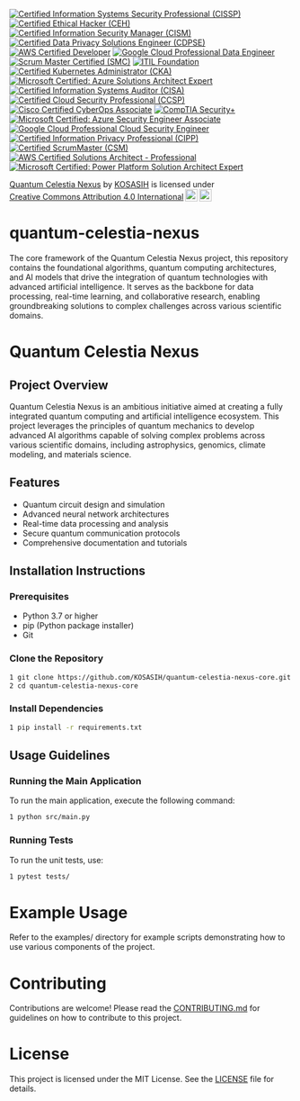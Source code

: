 [![Certified Information Systems Security Professional (CISSP)](https://img.shields.io/badge/CISSP-Certified-0072C6?style=flat&logo=isc2)](https://www.isc2.org/Certifications/CISSP)
[![Certified Ethical Hacker (CEH)](https://img.shields.io/badge/CEH-Certified-0072C6?style=flat&logo=ec-council)](https://www.eccouncil.org/programs/certified-ethical-hacker-ceh/)
[![Certified Information Security Manager (CISM)](https://img.shields.io/badge/CISM-Certified-0072C6?style=flat&logo=isaca)](https://www.isaca.org/credentialing/cism)
[![Certified Data Privacy Solutions Engineer (CDPSE)](https://img.shields.io/badge/CDPSE-Certified-0072C6?style=flat&logo=isaca)](https://www.isaca.org/credentialing/cdpse)
[![AWS Certified Developer](https://img.shields.io/badge/AWS%20Certified%20Developer-Certified-0072C6?style=flat&logo=amazonaws)](https://aws.amazon.com/certification/certified-developer-associate/)
[![Google Cloud Professional Data Engineer](https://img.shields.io/badge/Google%20Cloud%20Professional%20Data%20Engineer-Certified-0072C6?style=flat&logo=googlecloud)](https://cloud.google.com/certification/data-engineer)
[![Scrum Master Certified (SMC)](https://img.shields.io/badge/SMC-Certified-0072C6?style=flat&logo=scrum)](https://www.scrumstudy.com/certification/scrum-master-certified/)
[![ITIL Foundation](https://img.shields.io/badge/ITIL%20Foundation-Certified-0072C6?style=flat&logo=itil)](https://www.axelos.com/certifications/itil)
[![Certified Kubernetes Administrator (CKA)](https://img.shields.io/badge/CKA-Certified-0072C6?style=flat&logo=kubernetes)](https://www.cncf.io/certification/cka/)
[![Microsoft Certified: Azure Solutions Architect Expert](https://img.shields.io/badge/Microsoft%20Azure%20Solutions%20Architect%20Expert-Certified-0072C6?style=flat&logo=microsoft)](https://learn.microsoft.com/en-us/certifications/azure-solutions-architect/)
[![Certified Information Systems Auditor (CISA)](https://img.shields.io/badge/CISA-Certified-FF9900?style=flat&logo=isaca)](https://www.isaca.org/credentialing/cisa)
[![Certified Cloud Security Professional (CCSP)](https://img.shields.io/badge/CCSP-Certified-0072C6?style=flat&logo=isc2)](https://www.isc2.org/Certifications/CCSP)
[![Cisco Certified CyberOps Associate](https://img.shields.io/badge/CyberOps%20Associate-Certified-00A1E0?style=flat&logo=cisco)](https://www.cisco.com/c/en/us/training-events/training-certifications/certifications/associate/cyberops-associate.html)
[![CompTIA Security+](https://img.shields.io/badge/CompTIA%20Security%2B-Certified-5B8DF1?style=flat&logo=comptia)](https://www.comptia.org/certifications/security)
[![Microsoft Certified: Azure Security Engineer Associate](https://img.shields.io/badge/Azure%20Security%20Engineer%20Associate-Certified-0078D4?style=flat&logo=microsoft)](https://learn.microsoft.com/en-us/certifications/azure-security-engineer/)
[![Google Cloud Professional Cloud Security Engineer](https://img.shields.io/badge/Google%20Cloud%20Professional%20Cloud%20Security%20Engineer-Certified-4285F4?style=flat&logo=googlecloud)](https://cloud.google.com/certification/cloud-security-engineer)
[![Certified Information Privacy Professional (CIPP)](https://img.shields.io/badge/CIPP-Certified-FFB300?style=flat&logo=IAPP)](https://iapp.org/certify/cipp/)
[![Certified ScrumMaster (CSM)](https://img.shields.io/badge/CSM-Certified-FF6F20?style=flat&logo=scrum)](https://www.scrumalliance.org/get-certified/scrum-master-track/certified-scrummaster/)
[![AWS Certified Solutions Architect - Professional](https://img.shields.io/badge/AWS%20Certified%20Solutions%20Architect%20-%20Professional-CB4B4B?style=flat&logo=amazonaws)](https://aws.amazon.com/certification/certified-solutions-architect-professional/)
[![Microsoft Certified: Power Platform Solution Architect Expert](https://img.shields.io/badge/Microsoft%20Power%20Platform%20Solution%20Architect%20Expert-Certified-FFB900?style=flat&logo=microsoft)](https://learn.microsoft.com/en-us/certifications/power-platform-solution-architect/)

<p xmlns:cc="http://creativecommons.org/ns#" xmlns:dct="http://purl.org/dc/terms/"><a property="dct:title" rel="cc:attributionURL" href="https://github.com/KOSASIH/quantum-celestia-nexus/tree/main">Quantum Celestia Nexus</a> by <a rel="cc:attributionURL dct:creator" property="cc:attributionName" href="https://www.linkedin.com/in/kosasih-81b46b5a">KOSASIH</a> is licensed under <a href="https://creativecommons.org/licenses/by/4.0/?ref=chooser-v1" target="_blank" rel="license noopener noreferrer" style="display:inline-block;">Creative Commons Attribution 4.0 International<img style="height:22px!important;margin-left:3px;vertical-align:text-bottom;" src="https://mirrors.creativecommons.org/presskit/icons/cc.svg?ref=chooser-v1" alt=""><img style="height:22px!important;margin-left:3px;vertical-align:text-bottom;" src="https://mirrors.creativecommons.org/presskit/icons/by.svg?ref=chooser-v1" alt=""></a></p>

# quantum-celestia-nexus
The core framework of the Quantum Celestia Nexus project, this repository contains the foundational algorithms, quantum computing architectures, and AI models that drive the integration of quantum technologies with advanced artificial intelligence. It serves as the backbone for data processing, real-time learning, and collaborative research, enabling groundbreaking solutions to complex challenges across various scientific domains.

# Quantum Celestia Nexus

## Project Overview
Quantum Celestia Nexus is an ambitious initiative aimed at creating a fully integrated quantum computing and artificial intelligence ecosystem. This project leverages the principles of quantum mechanics to develop advanced AI algorithms capable of solving complex problems across various scientific domains, including astrophysics, genomics, climate modeling, and materials science.

## Features
- Quantum circuit design and simulation
- Advanced neural network architectures
- Real-time data processing and analysis
- Secure quantum communication protocols
- Comprehensive documentation and tutorials

## Installation Instructions

### Prerequisites
- Python 3.7 or higher
- pip (Python package installer)
- Git

### Clone the Repository

```bash
1 git clone https://github.com/KOSASIH/quantum-celestia-nexus-core.git
2 cd quantum-celestia-nexus-core
```

### Install Dependencies

```bash
1 pip install -r requirements.txt
```

## Usage Guidelines

### Running the Main Application

To run the main application, execute the following command:

```bash
1 python src/main.py
```

### Running Tests

To run the unit tests, use:

```bash
1 pytest tests/
```

# Example Usage

Refer to the examples/ directory for example scripts demonstrating how to use various components of the project.

# Contributing

Contributions are welcome! Please read the [CONTRIBUTING.md](CONTRIBUTING.md) for guidelines on how to contribute to this project.

# License

This project is licensed under the MIT License. See the [LICENSE](LICENSE) file for details.
